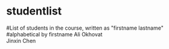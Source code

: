 # studentlist
#List of students in the course, written as "firstname lastname"
#alphabetical by firstname
Ali Okhovat<br>
Jinxin Chen<br>
